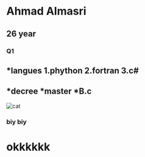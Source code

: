 # Ahmad Almasri 
## 26 year
### Q1

*langues 
    1.phython
    2.fortran
    3.c#
---
*decree
    *master 
    *B.c
---
![cat](https://www.google.com/search?q=cat&sxsrf=ALiCzsbSeXNVN4oFPDLCBPVCwX3LrYXr5g:1658832367851&tbm=isch&source=iu&ictx=1&vet=1&fir=GZvX8Vyv3ChP7M%252CkctNOaf0c5YJkM%252C%252Fm%252F01yrx%253BhMjxy8pUhhc4QM%252C3aBlXpmFZqFG2M%252C_%253B0V922RrJgQc9SM%252C5qEHfJOysK_DwM%252C_%253BppTkYag3gmJpoM%252CV4LWtXGhuzBKpM%252C_%253BVRmao7FmvjTB6M%252CHkevFQZ5DYu7oM%252C_%253B92QxTb8XPrhGhM%252CLtlXi1psKWULWM%252C_%253BBVx8ZImGBh_3oM%252CK6Qd9XWnQFQCoM%252C_&usg=AI4_-kQ1gka91nXZ--7Sjy1fq7MSbkuczw&sa=X&ved=2ahUKEwil6ZuQsJb5AhWSwIUKHUDpBYsQ_B16BAhXEAE#imgrc=GZvX8Vyv3ChP7M)
### biy biy

# okkkkkk